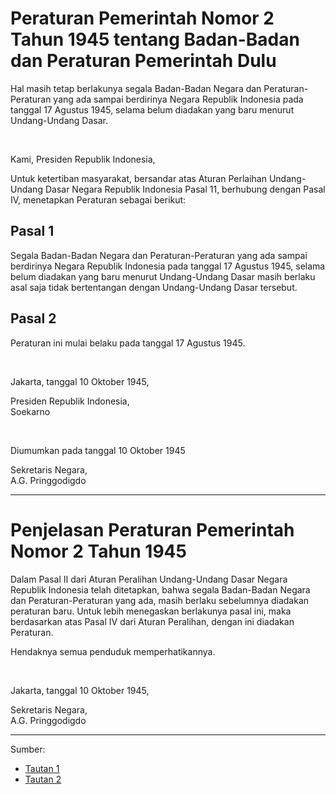 # Peraturan Pemerintah Nomor 2 Tahun 1945 tentang Badan-Badan dan Peraturan Pemerintah Dulu

Hal masih tetap berlakunya segala Badan-Badan Negara dan Peraturan-Peraturan yang ada sampai berdirinya Negara Republik Indonesia pada tanggal 17 Agustus 1945, selama belum diadakan yang baru menurut Undang-Undang Dasar.

</br>

Kami, Presiden Republik Indonesia,

Untuk ketertiban masyarakat, bersandar atas Aturan Perlaihan Undang-Undang Dasar Negara Republik Indonesia Pasal 11, berhubung dengan Pasal IV, menetapkan Peraturan sebagai berikut:

## Pasal 1

Segala Badan-Badan Negara dan Peraturan-Peraturan yang ada sampai berdirinya Negara Republik Indonesia pada tanggal 17 Agustus 1945, selama belum diadakan yang baru menurut Undang-Undang Dasar masih berlaku asal saja tidak bertentangan dengan Undang-Undang Dasar tersebut.

## Pasal 2

Peraturan ini mulai belaku pada tanggal 17 Agustus 1945.

</br>

Jakarta, tanggal 10 Oktober 1945,

Presiden Republik Indonesia, </br>
Soekarno

</br>

Diumumkan pada tanggal 10 Oktober 1945

Sekretaris Negara, </br>
A.G. Pringgodigdo

---

# Penjelasan Peraturan Pemerintah Nomor 2 Tahun 1945

Dalam Pasal II dari Aturan Peralihan Undang-Undang Dasar Negara Republik Indonesia telah ditetapkan, bahwa segala Badan-Badan Negara dan Peraturan-Peraturan yang ada, masih berlaku sebelumnya diadakan peraturan baru. Untuk lebih menegaskan berlakunya pasal ini, maka berdasarkan atas Pasal IV dari Aturan Peralihan, dengan ini diadakan Peraturan.

Hendaknya semua penduduk memperhatikannya.

</br>

Jakarta, tanggal 10 Oktober 1945,

Sekretaris Negara, </br>
A.G. Pringgodigdo

---

Sumber:
* [Tautan 1](https://jdihn.go.id/search/all-categories/detail/834007)
* [Tautan 2](https://jdihn.go.id/file/download/MTk0NXBwMDAyLnBkZg==)
